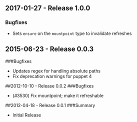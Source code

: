 ## 2017-01-27 - Release 1.0.0
### Bugfixes
- Sets `ensure` on the `mountpoint` type to invalidate refreshes

## 2015-06-23 - Release 0.0.3
###Bugfixes
- Updates regex for handling absolute paths
- Fix deprecation warnings for puppet 4

##2012-10-10 - Release 0.0.2
###Bugfixes
- (#3530) Fix mountpoint; make it refreshable

##2012-04-18 - Release 0.0.1
###Summary
- Initial Release
